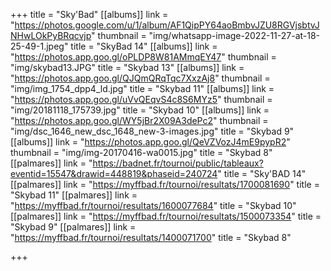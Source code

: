 +++
title = "Sky'Bad"
[[albums]]
link = "https://photos.google.com/u/1/album/AF1QipPY64aoBmbvJZU8RGVjsbtvJNHwLOkPyBRqcvjp"
thumbnail = "img/whatsapp-image-2022-11-27-at-18-25-49-1.jpeg"
title = "SkyBad 14"
[[albums]]
link = "https://photos.app.goo.gl/oPLDP8W81AMmqEY47"
thumbnail = "img/skybad13.JPG"
title = "Skybad 13"
[[albums]]
link = "https://photos.app.goo.gl/QJQmQRqTqc7XxzAj8"
thumbnail = "img/img_1754_dpp4_ld.jpg"
title = "Skybad 11"
[[albums]]
link = "https://photos.app.goo.gl/uVvQEqvS4c8S6MYz5"
thumbnail = "img/20181118_175739.jpg"
title = "Skybad 10"
[[albums]]
link = "https://photos.app.goo.gl/WY5jBr2X09A3dePc2"
thumbnail = "img/dsc_1646_new_dsc_1648_new-3-images.jpg"
title = "Skybad 9"
[[albums]]
link = "https://photos.app.goo.gl/QeVZVozJ4mE9pypR2"
thumbnail = "img/img-20170416-wa0015.jpg"
title = "Skybad 8"
[[palmares]]
link = "https://badnet.fr/tournoi/public/tableaux?eventid=15547&drawid=448819&phaseid=240724"
title = "Sky'BAD 14"
[[palmares]]
link = "https://myffbad.fr/tournoi/resultats/1700081690"
title = "Skybad 11"
[[palmares]]
link = "https://myffbad.fr/tournoi/resultats/1600077684"
title = "Skybad 10"
[[palmares]]
link = "https://myffbad.fr/tournoi/resultats/1500073354"
title = "Skybad 9"
[[palmares]]
link = "https://myffbad.fr/tournoi/resultats/1400071700"
title = "Skybad 8"

+++
